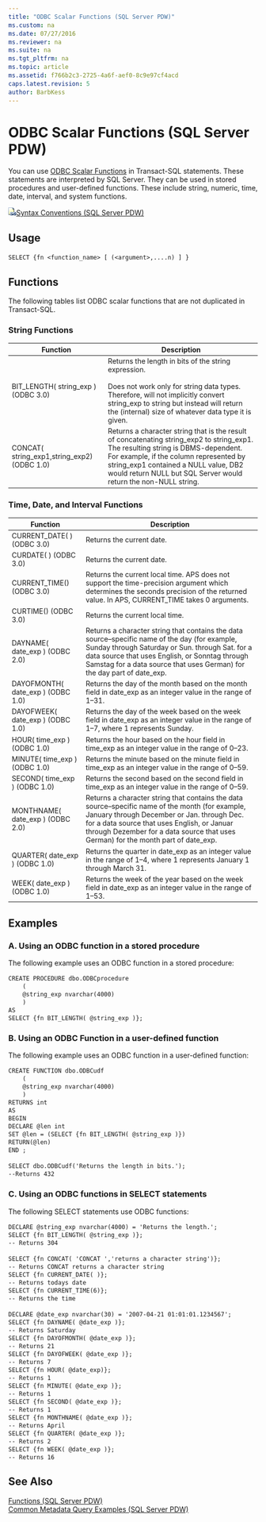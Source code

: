 ```yaml
---
title: "ODBC Scalar Functions (SQL Server PDW)"
ms.custom: na
ms.date: 07/27/2016
ms.reviewer: na
ms.suite: na
ms.tgt_pltfrm: na
ms.topic: article
ms.assetid: f766b2c3-2725-4a6f-aef0-8c9e97cf4acd
caps.latest.revision: 5
author: BarbKess
---
```

# ODBC Scalar Functions (SQL Server PDW)
You can use [ODBC Scalar Functions](http://go.microsoft.com/fwlink/?LinkID=88579) in Transact\-SQL statements. These statements are interpreted by SQL Server. They can be used in stored procedures and user-defined functions. These include string, numeric, time, date, interval, and system functions.  
  
![Topic link icon](../sqlpdw/media/Topic_Link.gif "Topic_Link")[Syntax Conventions &#40;SQL Server PDW&#41;](../sqlpdw/syntax-conventions-sql-server-pdw.md)  
  
## Usage  
`SELECT {fn <function_name> [ (<argument>,....n) ] }`  
  
## Functions  
The following tables list ODBC scalar functions that are not duplicated in Transact\-SQL.  
  
### String Functions  
  
|Function|Description|  
|------------|---------------|  
|BIT_LENGTH( string_exp ) (ODBC 3.0)|Returns the length in bits of the string expression.<br /><br />Does not work only for string data types. Therefore, will not implicitly convert string_exp to string but instead will return the (internal) size of whatever data type it is given.|  
|CONCAT( string_exp1,string_exp2) (ODBC 1.0)|Returns a character string that is the result of concatenating string_exp2 to string_exp1. The resulting string is DBMS-dependent. For example, if the column represented by string_exp1 contained a NULL value, DB2 would return NULL but SQL Server would return the non-NULL string.|  
  
### Time, Date, and Interval Functions  
  
|Function|Description|  
|------------|---------------|  
|CURRENT_DATE( ) (ODBC 3.0)|Returns the current date.|  
|CURDATE( ) (ODBC 3.0)|Returns the current date.|  
|CURRENT_TIME() (ODBC 3.0)|Returns the current local time. APS does not support the time-precision argument which determines the seconds precision of the returned value. In APS, CURRENT_TIME takes 0 arguments.|  
|CURTIME() (ODBC 3.0)|Returns the current local time.|  
|DAYNAME( date_exp ) (ODBC 2.0)|Returns a character string that contains the data source–specific name of the day (for example, Sunday through Saturday or Sun. through Sat. for a data source that uses English, or Sonntag through Samstag for a data source that uses German) for the day part of date_exp.|  
|DAYOFMONTH( date_exp ) (ODBC 1.0)|Returns the day of the month based on the month field in date_exp as an integer value in the range of 1–31.|  
|DAYOFWEEK( date_exp ) (ODBC 1.0)|Returns the day of the week based on the week field in date_exp as an integer value in the range of 1–7, where 1 represents Sunday.|  
|HOUR( time_exp ) (ODBC 1.0)|Returns the hour based on the hour field in time_exp as an integer value in the range of 0–23.|  
|MINUTE( time_exp ) (ODBC 1.0)|Returns the minute based on the minute field in time_exp as an integer value in the range of 0–59.|  
|SECOND( time_exp ) (ODBC 1.0)|Returns the second based on the second field in time_exp as an integer value in the range of 0–59.|  
|MONTHNAME( date_exp ) (ODBC 2.0)|Returns a character string that contains the data source–specific name of the month (for example, January through December or Jan. through Dec. for a data source that uses English, or Januar through Dezember for a data source that uses German) for the month part of date_exp.|  
|QUARTER( date_exp ) (ODBC 1.0)|Returns the quarter in date_exp as an integer value in the range of 1–4, where 1 represents January 1 through March 31.|  
|WEEK( date_exp ) (ODBC 1.0)|Returns the week of the year based on the week field in date_exp as an integer value in the range of 1–53.|  
  
## Examples  
  
### A. Using an ODBC function in a stored procedure  
The following example uses an ODBC function in a stored procedure:  
  
```  
CREATE PROCEDURE dbo.ODBCprocedure  
    (  
    @string_exp nvarchar(4000)  
    )  
AS  
SELECT {fn BIT_LENGTH( @string_exp )};  
```  
  
### B. Using an ODBC Function in a user-defined function  
The following example uses an ODBC function in a user-defined function:  
  
```  
CREATE FUNCTION dbo.ODBCudf  
    (  
    @string_exp nvarchar(4000)  
    )  
RETURNS int  
AS  
BEGIN  
DECLARE @len int  
SET @len = (SELECT {fn BIT_LENGTH( @string_exp )})  
RETURN(@len)  
END ;  
  
SELECT dbo.ODBCudf('Returns the length in bits.');  
--Returns 432  
```  
  
### C. Using an ODBC functions in SELECT statements  
The following SELECT statements use ODBC functions:  
  
```  
DECLARE @string_exp nvarchar(4000) = 'Returns the length.';  
SELECT {fn BIT_LENGTH( @string_exp )};  
-- Returns 304  
  
SELECT {fn CONCAT( 'CONCAT ','returns a character string')};  
-- Returns CONCAT returns a character string  
SELECT {fn CURRENT_DATE( )};  
-- Returns todays date  
SELECT {fn CURRENT_TIME(6)};  
-- Returns the time  
  
DECLARE @date_exp nvarchar(30) = '2007-04-21 01:01:01.1234567';  
SELECT {fn DAYNAME( @date_exp )};  
-- Returns Saturday  
SELECT {fn DAYOFMONTH( @date_exp )};  
-- Returns 21  
SELECT {fn DAYOFWEEK( @date_exp )};  
-- Returns 7  
SELECT {fn HOUR( @date_exp)};  
-- Returns 1   
SELECT {fn MINUTE( @date_exp )};  
-- Returns 1  
SELECT {fn SECOND( @date_exp )};  
-- Returns 1  
SELECT {fn MONTHNAME( @date_exp )};  
-- Returns April  
SELECT {fn QUARTER( @date_exp )};  
-- Returns 2  
SELECT {fn WEEK( @date_exp )};  
-- Returns 16  
```  
  
## See Also  
[Functions &#40;SQL Server PDW&#41;](../sqlpdw/functions-sql-server-pdw.md)  
[Common Metadata Query Examples &#40;SQL Server PDW&#41;](../sqlpdw/common-metadata-query-examples-sql-server-pdw.md)  
  
